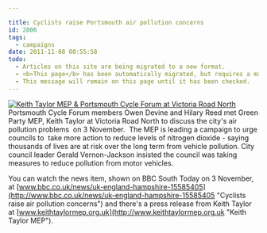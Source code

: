 ```yaml
---

title: Cyclists raise Portsmouth air pollution concerns
id: 2806
tags:
  - campaigns
date: 2011-11-08 00:55:58
todo:
  - Articles on this site are being migrated to a new format.
  - <b>This page</b> has been automatically migrated, but requires a manual check-&amp;-tune to ensure the format and links all work as expected.
  - This message will remain on this page until it has been checked.
---
```


[![Keith Taylor MEP &amp; Portsmouth Cycle Forum at Victoria Road North](http://www.pompeybug.co.uk/wp-content/uploads/2011/11/Keith-Taylor-MEP-Portsmouth-Cycle-Forum_Nov-2011-400x300-300x225.jpg "Keith Taylor MEP &amp; Portsmouth Cycle Forum at Victoria Road North")](/assets/Keith-Taylor-MEP-Portsmouth-Cycle-Forum_Nov-2011-400x300.jpg)Portsmouth Cycle Forum members Owen Devine and Hilary Reed met Green Party MEP, Keith Taylor at Victoria Road North to discuss the city's air pollution problems  on 3 November.  The MEP is leading a campaign to urge councils to  take more action to reduce levels of nitrogen dioxide - saying thousands of lives are at risk over the long term from vehicle pollution. City council leader Gerald Vernon-Jackson insisted the council was taking measures to reduce pollution from motor vehicles.

You can watch the news item, shown on BBC South Today on 3 November, at [www.bbc.co.uk/news/uk-england-hampshire-15585405](http://www.bbc.co.uk/news/uk-england-hampshire-15585405 "Cyclists raise air pollution concerns") and there's a press release from Keith Taylor at [www.keithtaylormep.org.uk](http://www.keithtaylormep.org.uk "Keith Taylor MEP").